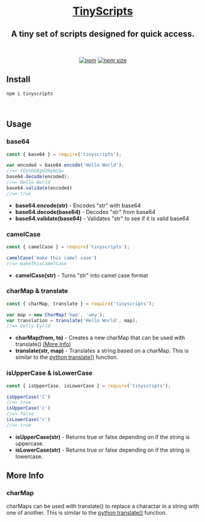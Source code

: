 <h1 align="center"><a href="https://www.npmjs.com/package/tinyscripts" target="_blank"> TinyScripts </a></h1>

<h2 align="center"> A tiny set of scripts designed for quick access. </h2>
<br>
<div align="center">

[![npm](https://img.shields.io/npm/v/tinyscripts)](https://www.npmjs.com/package/tinyscripts)
[![npm size](https://img.shields.io/bundlephobia/min/tinyscripts)](https://www.npmjs.com/package/tinyscripts)
</div>

## Install
```
npm i tinyscripts
```
<br>

## Usage

### base64
```js
const { base64 } = require('tinyscripts');

var encoded = base64.encode('Hello World');
//=> SGVsbG8gV29ybGQ=
base64.decode(encoded);
//=> Hello World
base64.validate(encoded)
//=> true
```
- **base64.encode(str)** - Encodes "str" with base64
- **base64.decode(base64)** - Decodes "str" from base64
- **base64.validate(base64)** - Validates "str" to see if it is valid base64

### camelCase
```js
const { camelCase } = require('tinyscripts');

camelCase('make this camel case')
//=> makeThisCamelCase
```
- **camelCase(str)** - Turns "str" into camel case format

### charMap & translate
```js
const { charMap, translate } = require('tinyscripts');

var map = new CharMap('hwo', 'uey');
var translation = translate('Hello World', map);
//=> Uelly Eyrld
```
- **charMap(from, to)** - Creates a new charMap that can be used with translate() [(More Info)](#charMap)
- **translate(str, map)** - Translates a string based on a charMap. This is similar to the [python translate()](https://www.w3schools.com/python/ref_string_translate.asp) function.

### isUpperCase & isLowerCase
```js
const { isUpperCase, isLowerCase } = require('tinyscripts');

isUpperCase('C')
//=> true
isUpperCase('c')
//=> false
isLowerCase('c')
//=> true
```
- **isUpperCase(str)** - Returns true or false depending on if the string is uppercase.
- **isLowerCase(str)** - Returns true or false depending on if the string is lowercase.

## More Info
### charMap
charMaps can be used with translate() to replace a charactar in a string with one of another. This is similar to the [python translate()](https://www.w3schools.com/python/ref_string_translate.asp) function. 
